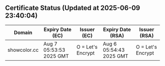 ## Certificate Status (Updated at 2025-06-09 23:40:04)
| Domain | Expiry Date (EC) | Issuer (EC) | Expiry Date (RSA) | Issuer (RSA) |
|--------|------------------|-------------|-------------------|--------------|
| showcolor.cc | Aug  7 05:53:53 2025 GMT |  O = Let's Encrypt | Aug  6 05:54:43 2025 GMT |  O = Let's Encrypt |

